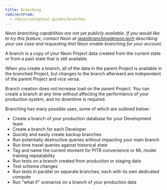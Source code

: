 ```yaml
---
title: Branching
redirectFrom:
  - /docs/conceptual-guides/branches
---
```


<a id="branches-coming-soon/"></a>

_Neon branching capabilities are not yet publicly available. If you would like to try this feature, contact Neon at [iwantbranching@neon.tech](mailto:iwantbranching@neon.tech) describing your use case and requesting that Neon enable branching for your account._

A branch is a copy of your Neon Project data created from the current state or from a past state that is still available.

When you create a branch, all of the data in the parent Project is available in the branched Project, but changes to the branch afterward are independent of the parent Project and vice versa.

Branch creation does not increase load on the parent Project. You can create a branch at any time without affecting the performance of your production system, and no downtime is required.

Branching has many possible uses, some of which are outlined below:

- Create a branch of your production database for your Development team
- Create a branch for each Developer
-	Quickly and easily create backup branches
- Run potentially destructive queries without impacting your main branch
- Run time travel queries against historical state
- Tag and name the current moment for PITR convenience or ML model training repeatability
- Run tests on a branch created from production or staging data
-	Test schema changes
-	Run tests in parallel on separate branches, each with its own dedicated compute
- Run "what if" scenarios on a branch of your production data
